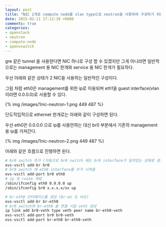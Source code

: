 ```yaml
---
layout: post
title: "NIC 1개로 compute node를 vlan type으로 neutron을 사용하여 구성하기 위한 팁"
date: 2015-02-11 17:12:39 +0900
comments: true
categories: 
- openstack
- neutron
- compute-node
- openvswitch
---
```


gre 같은 tunnel 을 사용한다면 NIC 하나로 구성 할 수 있겠지만 그게 아니라면 일반적으로는 management 용 NIC 한개와 service 용 NIC 한개가 필요하다.

우선 아래와 같은 상태가 2 NIC을 사용하는 일반적인 구성이다. 

그림 처럼 eth0은 management를 위한 ip로 이용되며 eth1을 guest interface(vlan 이라면 0.0.0.0)로 사용할 수 있다.

{% img /images/1nic-neutron-1.png 449 487 %}


단도직입적으로 ethernet 한개로는 아래와 같이 구성하면 된다.

우선 eth0은 0.0.0.0 으로 ip를 사용안하는 대신 br0 부분에서 기존의 management용 ip를 가져간다.

{% img /images/1nic-neutron-2.png 449 487 %}

아래와 같은 흐름으로 진행하면 된다.

``` bash
# br0 switch 추가 (자동으로 br0 switch 에는 br0 interface가 달려있는 상태로 생성됨)
ovs-vsctl add-br br0
# br0 switch 에 eth0 interface를 추가 시켜줌
ovs-vsctl add-port br0 eth0
# ip 및 route 세팅
/sbin/ifconfig eth0 0.0.0.0 up
/sbin/ifconfig br0 x.x.x.x/xx up

# br-eth0 인터페이스를 생성 (br-ex 도 비슷)
ovs-vsctl add-br br-eth0
# br0 switch와 br-eth0 을 연결 시킬 veth 생성
ip link add br0-veth type veth peer name br-eth0-veth
ovs-vsctl add-port br0 br0-veth
ovs-vsctl add-port br-eth0 br-eth0-veth
```
